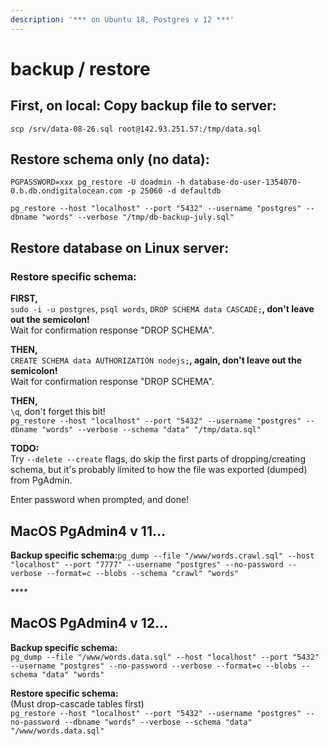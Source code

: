 ```yaml
---
description: '*** on Ubuntu 18, Postgres v 12 ***'
---
```


# backup / restore

## First, on local: **Copy backup file to server:**

`scp /srv/data-08-26.sql root@142.93.251.57:/tmp/data.sql`

## **Restore schema only \(no data\):**

`PGPASSWORD=xxx pg_restore -U doadmin -h database-do-user-1354070-0.b.db.ondigitalocean.com -p 25060 -d defaultdb` 

`pg_restore --host "localhost" --port "5432" --username "postgres" --dbname "words" --verbose "/tmp/db-backup-july.sql"`

## **Restore database on Linux server:**

### **Restore specific schema:**

**FIRST,**  
`sudo -i -u postgres`, `psql words`, `DROP SCHEMA data CASCADE;`**, don't leave out the semicolon!**  
Wait for confirmation response "DROP SCHEMA".

**THEN,**  
`CREATE SCHEMA data AUTHORIZATION nodejs;`**, again, don't leave out the semicolon!**  
Wait for confirmation response "DROP SCHEMA".

**THEN,**  
`\q`, don't forget this bit!  
`pg_restore --host "localhost" --port "5432" --username "postgres" --dbname "words" --verbose --schema "data" "/tmp/data.sql"`

**TODO:**  
Try `--delete --create` flags, do skip the first parts of dropping/creating schema, but it's probably limited to how the file was exported \(dumped\) from PgAdmin.

Enter password when prompted, and done!

## **MacOS PgAdmin4 v 11...**

**Backup specific schema:**`pg_dump --file "/www/words.crawl.sql" --host "localhost" --port "7777" --username "postgres" --no-password --verbose --format=c --blobs --schema "crawl" "words"`

\*\*\*\*

## **MacOS PgAdmin4 v 12...**

**Backup specific schema:**  
`pg_dump --file "/www/words.data.sql" --host "localhost" --port "5432" --username "postgres" --no-password --verbose --format=c --blobs --schema "data" "words"`

**Restore specific schema:**  
\(Must drop-cascade tables first\)  
`pg_restore --host "localhost" --port "5432" --username "postgres" --no-password --dbname "words" --verbose --schema "data" "/www/words.data.sql"`

